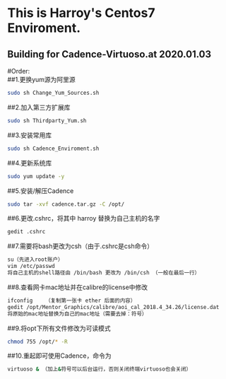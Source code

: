 This is Harroy's Centos7 Enviroment. 
===

Building for Cadence-Virtuoso.at 2020.01.03
---

#Order:  
##1.更换yum源为阿里源  
```Bash
sudo sh Change_Yum_Sources.sh
```
##2.加入第三方扩展库  
```Bash
sudo sh Thirdparty_Yum.sh
``` 
##3.安装常用库  
```Bash
sudo sh Cadence_Enviroment.sh
```  
##4.更新系统库  
```Bash
sudo yum update -y
```  
##5.安装/解压Cadence  
```Bash
sudo tar -xvf cadence.tar.gz -C /opt/
```  
##6.更改.cshrc，将其中 harroy 替换为自己主机的名字  
```Bash
gedit .cshrc
```
##7.需要将bash更改为csh（由于.cshrc是csh命令）  
```Bash
su（先进入root账户） 
vim /etc/passwd
将自己主机的shell路径由 /bin/bash 更改为 /bin/csh （一般在最后一行）
```
##8.查看网卡mac地址并在calibre的license中修改  
```Bash
ifconfig    （复制第一张卡 ether 后面的内容）  
gedit /opt/Mentor_Graphics/calibre/aoi_cal_2018.4_34.26/license.dat   
将原始的mac地址替换为自己的mac地址（需要去掉：符号）
```  
##9.将opt下所有文件修改为可读模式  
```Bash
chmod 755 /opt/* -R
```
##10.重起即可使用Cadence，命令为  
```Bash
virtuoso & （加上&符号可以后台运行，否则关闭终端virtuoso也会关闭）
```
